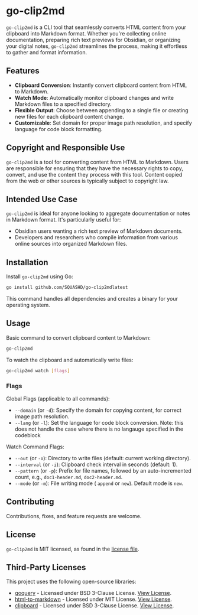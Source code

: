 # go-clip2md

`go-clip2md` is a CLI tool that seamlessly converts HTML content from your
clipboard into Markdown format. Whether you're collecting online documentation,
preparing rich text previews for Obsidian, or organizing your digital notes,
`go-clip2md` streamlines the process, making it effortless to gather and format information.

## Features

- **Clipboard Conversion**: Instantly convert clipboard content from HTML to Markdown.
- **Watch Mode**: Automatically monitor clipboard changes and write Markdown files to a specified directory.
- **Flexible Output**: Choose between appending to a single file or creating new files for each clipboard content change.
- **Customizable**: Set domain for proper image path resolution, and specify language for code block formatting.

## Copyright and Responsible Use

`go-clip2md` is a tool for converting content from HTML to Markdown. Users are
responsible for ensuring that they have the necessary rights to copy, convert,
and use the content they process with this tool. Content copied from the web or
other sources is typically subject to copyright law. 

## Intended Use Case

`go-clip2md` is ideal for anyone looking to aggregate documentation or notes in Markdown format. It's particularly useful for:

- Obsidian users wanting a rich text preview of Markdown documents.
- Developers and researchers who compile information from various online sources into organized Markdown files.

## Installation

Install `go-clip2md` using Go:

```bash
go install github.com/SQUASHD/go-clip2mdlatest
```

This command handles all dependencies and creates a binary for your operating system.

## Usage

Basic command to convert clipboard content to Markdown:

```bash
go-clip2md
```

To watch the clipboard and automatically write files:

```bash
go-clip2md watch [flags]
```

### Flags

Global Flags (applicable to all commands):

- `--domain` (or `-d`): Specify the domain for copying content, for correct image path resolution.
- `--lang` (or `-l`): Set the language for code block conversion. Note: this does not handle the case where there is no langauge specified in the codeblock

Watch Command Flags:

- `--out` (or `-o`): Directory to write files (default: current working directory).
- `--interval` (or `-i`): Clipboard check interval in seconds (default: 1).
- `--pattern` (or `-p`): Prefix for file names, followed by an auto-incremented count, e.g., `doc1-header.md`, `doc2-header.md`.
- `--mode` (or `-m`): File writing mode ( `append` or `new`). Default mode is `new`.

## Contributing

Contributions, fixes, and feature requests are welcome. 

## License

`go-clip2md` is MIT licensed, as found in the [license file](./LICENSE/go-clip2md).

## Third-Party Licenses

This project uses the following open-source libraries:

- [goquery](https://github.com/PuerkitoBio/goquery) - Licensed under BSD 3-Clause License. [View License](./LICENSE/goquery).
- [html-to-markdown](https://github.com/JohannesKaufmann/html-to-markdown) - Licensed under MIT License. [View License](./LICENSE/html-to-markdown).
- [clipboard](https://github.com/atotto/clipboard) - Licensed under BSD 3-Clause License. [View License](./LICENSE/clipboard).

